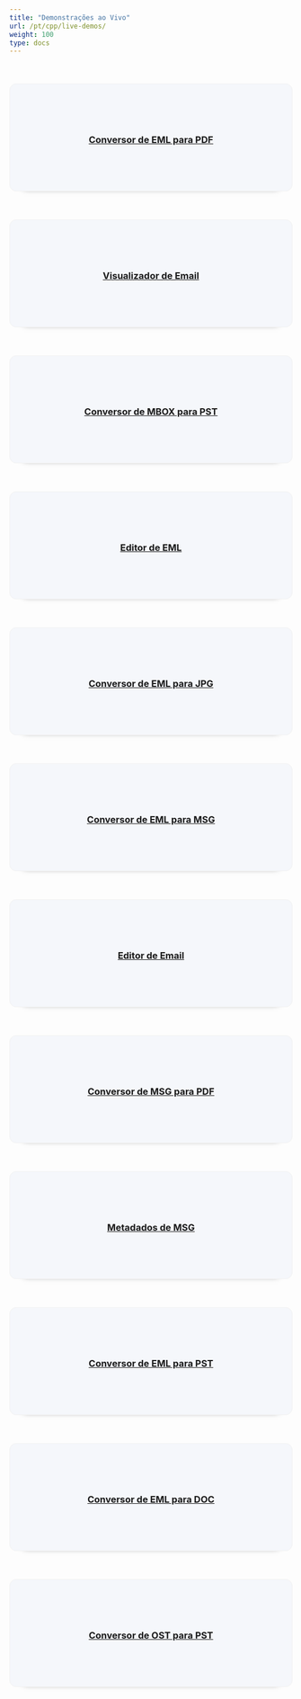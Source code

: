 ```yaml
---
title: "Demonstrações ao Vivo"
url: /pt/cpp/live-demos/
weight: 100
type: docs
---
```


<div class="row">
<div class="col-md-3 tc">
<a href="https://products.aspose.app/email/pt/conversion/eml-to-pdf">
<div class="democard">
<h3 style="text-align: center">
Conversor de EML para PDF
</h3>
</div>
</a>
</div>

<div class="col-md-3 tc">
<a href="https://products.aspose.app/email/pt/viewer">
<div class="democard">
<h3 style="text-align: center">
Visualizador de Email
</h3>
</div>
</a>
</div>

<div class="col-md-3 tc">
<a href="https://products.aspose.app/email/pt/conversion/mbox-to-pst">
<div class="democard">
<h3 style="text-align: center">
Conversor de MBOX para PST
</h3>
</div>
</a>
</div>

<div class="col-md-3 tc">
<a href="https://products.aspose.app/email/pt/editor/eml">
<div class="democard">
<h3 style="text-align: center">
Editor de EML
</h3>
</div>
</a>
</div>
</div>

<div class="row">

<div class="col-md-3 tc">
<a href="https://products.aspose.app/email/pt/conversion/eml-to-jpg">
<div class="democard">
<h3 style="text-align: center">
Conversor de EML para JPG
</h3>
</div>
</a>
</div>

<div class="col-md-3 tc">
<a href="https://products.aspose.app/email/pt/conversion/eml-to-msg">
<div class="democard">
<h3 style="text-align: center">
Conversor de EML para MSG
</h3>
</div>
</a>
</div>

<div class="col-md-3 tc">
<a href="https://products.aspose.app/email/pt/editor">
<div class="democard">
<h3 style="text-align: center">
Editor de Email
</h3>
</div>
</a>
</div>

<div class="col-md-3 tc">
<a href="https://products.aspose.app/email/pt/conversion/msg-to-pdf">
<div class="democard">
<h3 style="text-align: center">
Conversor de MSG para PDF
</h3>
</div>
</a>
</div>

</div>

<div class="row">

<div class="col-md-3 tc">
<a href="https://products.aspose.app/email/pt/metadata/msg">
<div class="democard">
<h3 style="text-align: center">
Metadados de MSG
</h3>
</div>
</a>
</div>

<div class="col-md-3 tc">
<a href="https://products.aspose.app/email/pt/conversion/eml-to-pst">
<div class="democard">
<h3 style="text-align: center">
Conversor de EML para PST
</h3>
</div>
</a>
</div>

<div class="col-md-3 tc">
<a href="https://products.aspose.app/email/pt/conversion/eml-to-doc">
<div class="democard">
<h3 style="text-align: center">
Conversor de EML para DOC
</h3>
</div>
</a>
</div>

<div class="col-md-3 tc">
<a href="https://products.aspose.app/email/pt/conversion/ost-to-pst">
<div class="democard">
<h3 style="text-align: center">
Conversor de OST para PST
</h3>
</div>
</a>
</div>

</div>





<style>
.democard {
    padding: 20px;
    background: #f5f7fb;
    border-radius: 12px;
    min-height: 150px;
    display: flex;
    align-items: center;
    justify-content: center;
    flex-flow: column;
    box-shadow: 0 20px 10px -26px #333;
    border: 1px solid #f2f2f2;
    margin-top: 50px;
}
</style>